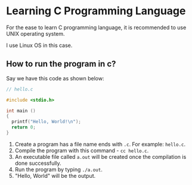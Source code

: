 # Learning C Programming Language

For the ease to learn C programming language, it is recommended to use UNIX operating system.

I use Linux OS in this case.

## How to run the program in c?

Say we have this code as shown below:

```c
// hello.c

#include <stdio.h>

int main ()
{
  printf("Hello, World!\n");
  return 0;
}
```

1. Create a program has a file name ends with `.c`. For example: `hello.c`.
2. Compile the program with this command - `cc hello.c`.
3. An executable file called `a.out` will be created once the compilation is done successfully.
4. Run the program by typing `./a.out`.
5. "Hello, World" will be the output.
